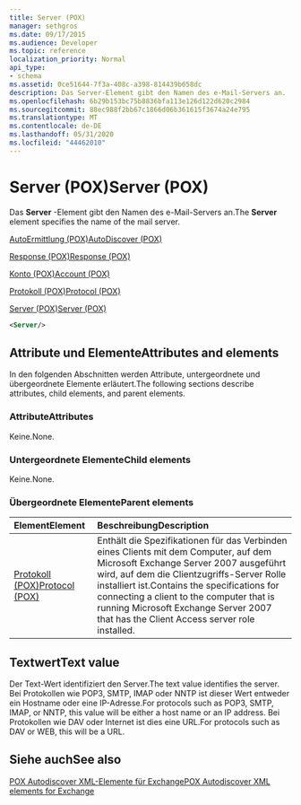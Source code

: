 ```yaml
---
title: Server (POX)
manager: sethgros
ms.date: 09/17/2015
ms.audience: Developer
ms.topic: reference
localization_priority: Normal
api_type:
- schema
ms.assetid: 0ce51644-7f3a-408c-a398-814439b658dc
description: Das Server-Element gibt den Namen des e-Mail-Servers an.
ms.openlocfilehash: 6b29b153bc75b8836bfa113e126d122d620c2984
ms.sourcegitcommit: 88ec988f2bb67c1866d06b361615f3674a24e795
ms.translationtype: MT
ms.contentlocale: de-DE
ms.lasthandoff: 05/31/2020
ms.locfileid: "44462010"
---
```

# <a name="server-pox"></a><span data-ttu-id="1de96-103">Server (POX)</span><span class="sxs-lookup"><span data-stu-id="1de96-103">Server (POX)</span></span>

<span data-ttu-id="1de96-104">Das **Server** -Element gibt den Namen des e-Mail-Servers an.</span><span class="sxs-lookup"><span data-stu-id="1de96-104">The **Server** element specifies the name of the mail server.</span></span> 
  
[<span data-ttu-id="1de96-105">AutoErmittlung (POX)</span><span class="sxs-lookup"><span data-stu-id="1de96-105">AutoDiscover (POX)</span></span>](autodiscover-pox.md)
  
[<span data-ttu-id="1de96-106">Response (POX)</span><span class="sxs-lookup"><span data-stu-id="1de96-106">Response (POX)</span></span>](response-pox.md)
  
[<span data-ttu-id="1de96-107">Konto (POX)</span><span class="sxs-lookup"><span data-stu-id="1de96-107">Account (POX)</span></span>](account-pox.md)
  
[<span data-ttu-id="1de96-108">Protokoll (POX)</span><span class="sxs-lookup"><span data-stu-id="1de96-108">Protocol (POX)</span></span>](protocol-pox.md)
  
[<span data-ttu-id="1de96-109">Server (POX)</span><span class="sxs-lookup"><span data-stu-id="1de96-109">Server (POX)</span></span>](server-pox.md)
  
```xml
<Server/>
```

## <a name="attributes-and-elements"></a><span data-ttu-id="1de96-110">Attribute und Elemente</span><span class="sxs-lookup"><span data-stu-id="1de96-110">Attributes and elements</span></span>

<span data-ttu-id="1de96-111">In den folgenden Abschnitten werden Attribute, untergeordnete und übergeordnete Elemente erläutert.</span><span class="sxs-lookup"><span data-stu-id="1de96-111">The following sections describe attributes, child elements, and parent elements.</span></span>
  
### <a name="attributes"></a><span data-ttu-id="1de96-112">Attribute</span><span class="sxs-lookup"><span data-stu-id="1de96-112">Attributes</span></span>

<span data-ttu-id="1de96-113">Keine.</span><span class="sxs-lookup"><span data-stu-id="1de96-113">None.</span></span>
  
### <a name="child-elements"></a><span data-ttu-id="1de96-114">Untergeordnete Elemente</span><span class="sxs-lookup"><span data-stu-id="1de96-114">Child elements</span></span>

<span data-ttu-id="1de96-115">Keine.</span><span class="sxs-lookup"><span data-stu-id="1de96-115">None.</span></span>
  
### <a name="parent-elements"></a><span data-ttu-id="1de96-116">Übergeordnete Elemente</span><span class="sxs-lookup"><span data-stu-id="1de96-116">Parent elements</span></span>

|<span data-ttu-id="1de96-117">**Element**</span><span class="sxs-lookup"><span data-stu-id="1de96-117">**Element**</span></span>|<span data-ttu-id="1de96-118">**Beschreibung**</span><span class="sxs-lookup"><span data-stu-id="1de96-118">**Description**</span></span>|
|:-----|:-----|
|[<span data-ttu-id="1de96-119">Protokoll (POX)</span><span class="sxs-lookup"><span data-stu-id="1de96-119">Protocol (POX)</span></span>](protocol-pox.md) <br/> |<span data-ttu-id="1de96-120">Enthält die Spezifikationen für das Verbinden eines Clients mit dem Computer, auf dem Microsoft Exchange Server 2007 ausgeführt wird, auf dem die Clientzugriffs-Server Rolle installiert ist.</span><span class="sxs-lookup"><span data-stu-id="1de96-120">Contains the specifications for connecting a client to the computer that is running Microsoft Exchange Server 2007 that has the Client Access server role installed.</span></span>  <br/> |
   
## <a name="text-value"></a><span data-ttu-id="1de96-121">Textwert</span><span class="sxs-lookup"><span data-stu-id="1de96-121">Text value</span></span>

<span data-ttu-id="1de96-122">Der Text-Wert identifiziert den Server.</span><span class="sxs-lookup"><span data-stu-id="1de96-122">The text value identifies the server.</span></span> <span data-ttu-id="1de96-123">Bei Protokollen wie POP3, SMTP, IMAP oder NNTP ist dieser Wert entweder ein Hostname oder eine IP-Adresse.</span><span class="sxs-lookup"><span data-stu-id="1de96-123">For protocols such as POP3, SMTP, IMAP, or NNTP, this value will be either a host name or an IP address.</span></span> <span data-ttu-id="1de96-124">Bei Protokollen wie DAV oder Internet ist dies eine URL.</span><span class="sxs-lookup"><span data-stu-id="1de96-124">For protocols such as DAV or WEB, this will be a URL.</span></span>
  
## <a name="see-also"></a><span data-ttu-id="1de96-125">Siehe auch</span><span class="sxs-lookup"><span data-stu-id="1de96-125">See also</span></span>



[<span data-ttu-id="1de96-126">POX Autodiscover XML-Elemente für Exchange</span><span class="sxs-lookup"><span data-stu-id="1de96-126">POX Autodiscover XML elements for Exchange</span></span>](pox-autodiscover-xml-elements-for-exchange.md)


